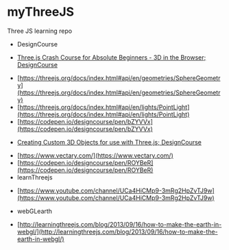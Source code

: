 # myThreeJS
Three JS learning repo

- DesignCourse
 * [Three.js Crash Course for Absolute Beginners - 3D in the Browser; DesignCourse](https://www.youtube.com/watch?v=6oFvqLfRnsU)
  - [https://threejs.org/docs/index.html#api/en/geometries/SphereGeometry](https://threejs.org/docs/index.html#api/en/geometries/SphereGeometry)
  - [https://threejs.org/docs/index.html#api/en/lights/PointLight](https://threejs.org/docs/index.html#api/en/lights/PointLight)
  - [https://codepen.io/designcourse/pen/bZYVVx](https://codepen.io/designcourse/pen/bZYVVx)
 * [Creating Custom 3D Objects for use with Three.js; DesignCourse](https://www.youtube.com/watch?v=-gipbcWCifc)
  - [https://www.vectary.com/](https://www.vectary.com/)
  - [https://codepen.io/designcourse/pen/ROYBeR](https://codepen.io/designcourse/pen/ROYBeR)
- learnThreejs
 * [https://www.youtube.com/channel/UCa4HiCMp9-3mRg2HpZvTJ9w](https://www.youtube.com/channel/UCa4HiCMp9-3mRg2HpZvTJ9w)
- webGLearth
 * [http://learningthreejs.com/blog/2013/09/16/how-to-make-the-earth-in-webgl/](http://learningthreejs.com/blog/2013/09/16/how-to-make-the-earth-in-webgl/)


